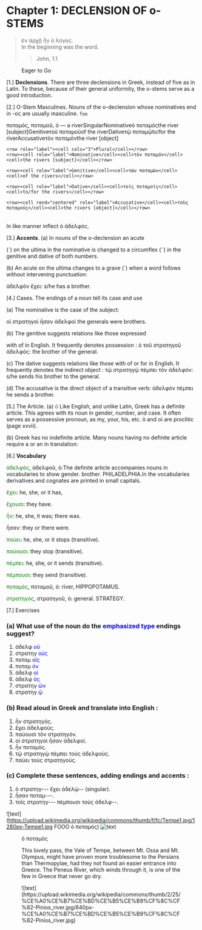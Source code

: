 # Chapter 1: DECLENSION OF ο-STEMS

 >  ἐν ἀρχῇ ἦν ὁ λόγος.<br/>
 >  In the beginning was the word.<br/>
>> John, 1.1


<figure><head>Eager to Go</head></figure>

[1.] **Declensions**. There are three declensions in Greek,
instead of five as in Latin. To these, because of their general uniformity, the o-stems serve as a good introduction.

[2.] Ο-Stem Masculines. Nouns of the ο-declension
whose nominatives end in -ος are usually masculine.
<code style="color : name_color">foo</code>
<table>
  <head>ποταμός, ποταμοῦ, ὁ — a river</head>
  <row role="label"><cell cols="3">Singular</cell></row>
    <row><cell role="label">Nominative</cell><cell>ὁ ποταμός</cell><cell>the river [subject]</cell></row>
    <row><cell role="label">Genitive</cell><cell>τοῦ ποταμοῦ</cell><cell>of the river</cell></row>
    <row><cell role="label">Dative</cell><cell>τῷ ποταμῷ</cell><cell>to/for the river</cell></row>
    <row><cell role="label">Accusative</cell><cell>τὸν ποταμόν</cell><cell>the river [object]</cell></row>

    <row role="label"><cell cols="3">Plural</cell></row>
    <row><cell role="label">Nominative</cell><cell>τὸν ποταμόν</cell><cell>the rivers [subject]</cell></row>

    <row><cell role="label">Genitive</cell><cell>τῶν ποταμῶν</cell><cell>of the rivers</cell></row>

    <row><cell role="label">Dative</cell><cell>τοῖς ποταμοῖς</cell><cell>to/for the rivers</cell></row>

    <row><cell rend="centered" role="label">Accusative</cell><cell>τοὺς ποταμούς</cell><cell>the rivers [object]</cell></row>

</table>



In like manner inflect ὁ ἀδελφός.

[3.] **Accents**.
(a) In nouns of the ο-declension an acute

(´) on the ultima in the nominative is changed to a
circumflex (῀) in the genitive and dative of both numbers.





<pb n="2"/>

</p><p>
(b) An acute on the ultima changes to a grave (`)
when a word follows without intervening punctuation:</p>
<p><foreign xml:id="p3.1">ἀδελφὸν ἔχει</foreign>: <gloss target="p3.1">s/he has a brother.</gloss></p>

</div>

[4.] Cases. The endings of a noun tell its case and use
</p><p>
(a) The nominative is the case of the subject:
</p><p>
<foreign>οἱ στρατηγοὶ ἦσαν ἀδελφοί</foreign> <gloss>the generals were brothers.</gloss>

(b) The genitive suggests relations like those expressed

with of in English. It frequently denotes possession :
<foreign>ὁ τοῦ στρατηγοῦ ἀδελφός:</foreign> <gloss>the brother of the general.</gloss>

(c) The dative suggests relations like those with of or
for in English. It frequently denotes the indirect object :
<foreign>τῷ στρατηγῷ πέμπει τὸν ἀδελφόν:</foreign> <gloss>s/he sends his brother to the general.</gloss>

(d) The accusative is the direct object of a transitive
verb: ἀδελφὸν πέμπει he sends a brother.

[5.] The Article.
(a) <span style="color:green">ὁ</span> Like English, and unlike Latin,
Greek has a definite article. This agrees with its noun
in gender, number, and case. It often serves as a possessive pronoun, as my, your, his, etc. ὁ and οἱ are proclitic
(page xxvii).

(b) Greek has no indefinite article. Many nouns having no definite article require a or an in translation:

[6.] **Vocabulary**</p>
  <list type="vocab">


<span style="color:green">ἀδελφός</span>, ἀδελφοῦ, ὁ:<note>The definite article accompanies nouns in vocabularies to show gender.</note> brother.  PHILADELPHIA.<note>In the vocabularies derivatives and cognates are printed in small capitals.</note>



<span style="color:green">ἔχει</span>: he, she, or it has,


<span style="color:green">ἔχουσι</span>: they have.


<span style="color:green">ἦν</span>: he, she, it was;  there was.


<rs n="https://atlas-test.fly.dev/morphology/form/245/" type="lemma">ἦσαν</rs>: they or there were.


<span style="color:green">παύει</span>: he, she, or it stops (transitive).



<span style="color:green">παύουσι</span>: they stop (transitive).


<span style="color:green">πέμπει</span>: he, she, or it sends (transitive).


<span style="color:green">πέμπουσι</span>: they send (transitive).


<span style="color:green">ποταμός</span>, ποταμοῦ, ὁ: river, HIPPOPOTAMUS.


<span style="color:green">στρατηγός</span>, στρατηγοῦ, ὁ: general. STRATEGY.





</div>

<pb n="3"/>


[7.] Exercises

### (a) What use of the noun do the <span style="color:blue">emphasized type</span> endings suggest?

1. ἀδελφ <span style="color:blue">οῦ</span>
2. στρατηγ <span style="color:blue">ούς</span>
3. ποταμ <span style="color:blue">οῖς</span>
4. ποταμ <span style="color:blue">όν</span>
5. ἀδελφ <span style="color:blue">οί</span>
6. ἀδελφ <span style="color:blue">ός</span>
7. στρατηγ <span style="color:blue">ῶν</span>
8. στρατηγ <span style="color:blue">ῷ</span>


### (b) Read aloud in Greek and translate into English :





1. ἦν στρατηγός.
2. ἔχει ἀδελφούς.
3. παύουσι τὸν στρατηγόν.
4. οἱ στρατηγοὶ ἦσαν ἀδελφοί. 
5. ἦν ποταμὸς. 
6. τῷ στρατηγῷ πέμπει τοὺς ἀδελφούς.
7. παύει τοὺς στρατηγούς.


### (c) Complete these sentences, adding endings and accents :


1. ὁ στρατηγ--- ἔχει ἀδελῴ-- (singular). 
2. ἦσαν ποταμ---.
3. τοῖς στρατηγ--- πέμπουσι τοὺς ἀδελφ--.



![text](https://upload.wikimedia.org/wikipedia/commons/thumb/f/fc/Tempe1.jpg/1280px-Tempe1.jpg FOOO ὁ ποταμός)
  ![text](https://upload.wikimedia.org/wikipedia/commons/b/b2/Pineios_river_%28thessaly%29_map.jpg)
<figure><head>ὁ ποταμός</head>
<p>This lovely pass, the Vale of Tempe, between Mt. Ossa and Mt. Olympus,
might have proven more troublesome to the Persians than Thermopylae, had
they not found an easier entrance into Greece. The Peneus River, which
winds through it, is one of the few in Greece that never go dry.</p></figure>
<figure>![text](https://upload.wikimedia.org/wikipedia/commons/thumb/2/25/%CE%A0%CE%B7%CE%BD%CE%B5%CE%B9%CF%8C%CF%82-Pinios_river.jpg/640px-%CE%A0%CE%B7%CE%BD%CE%B5%CE%B9%CF%8C%CF%82-Pinios_river.jpg)</figure></p>
<pb n="4"/>

</div>

</div>
